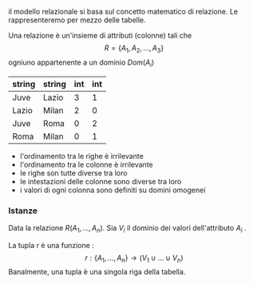 il modello relazionale si basa sul concetto matematico di relazione. Le rappresenteremo per mezzo delle tabelle.

Una relazione è un'insieme di attributi (colonne) tali che
$$R=\{A_1,A_2,...,A_3\}$$
ogniuno appartenente a un dominio $Dom(A_i)$ 


| string | string | int | int |
| ------ | ------ | --- | --- |
| Juve   | Lazio  | 3   | 1   |
| Lazio  | Milan  | 2   | 0   |
| Juve   | Roma   | 0   | 2   |
| Roma   | Milan  | 0   | 1   |

- l'ordinamento tra le righe è irrilevante
- l'ordinamento tra le colonne è irrilevante
- le righe son tutte diverse tra loro
- le intestazioni delle colonne sono diverse tra loro
- i valori di ogni colonna sono definiti su domini omogenei


### Istanze
Data la relazione $R(A_1,...,A_n)$. Sia $V_i$ il dominio dei valori dell'attributo $A_i$ .

La tupla r è una funzione :
$$r:\{A_1,...,A_n\}\rightarrow(V_1\cup...\cup V_n)$$
Banalmente, una tupla è una singola riga della tabella.

